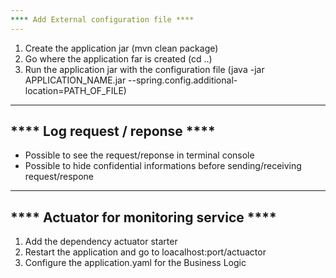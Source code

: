 ```yaml
---
**** Add External configuration file ****
---
```

1) Create the application jar (mvn clean package)
2) Go where the application far is created (cd ..)
3) Run the application jar with the configuration file (java -jar APPLICATION_NAME.jar --spring.config.additional-location=PATH_OF_FILE)

---
**** Log request / reponse ****
---
- Possible to see the request/reponse in terminal console
- Possible to hide confidential informations before sending/receiving request/respone

---
**** Actuator for monitoring service ****
---
1) Add the dependency actuator starter
2) Restart the application and go to loacalhost:port/actuactor
3) Configure the application.yaml for the Business Logic